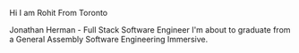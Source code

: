 Hi I am Rohit From Toronto

Jonathan Herman - Full Stack Software Engineer
I'm about to graduate from a General Assembly Software Engineering Immersive.
